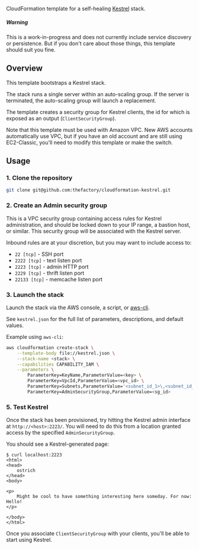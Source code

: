 CloudFormation template for a self-healing [Kestrel](https://github.com/twitter/kestrel) stack.

##### Warning
This is a work-in-progress and does not currently include service discovery or persistence. But if you don't care about those things, this template should suit you fine.

## Overview

This template bootstraps a Kestrel stack.

The stack runs a single server within an auto-scaling group.  If the server is terminated, the auto-scaling group will launch a replacement.

The template creates a security group for Kestrel clients, the id for which is exposed as an output (`ClientSecurityGroup`).

Note that this template must be used with Amazon VPC. New AWS accounts automatically use VPC, but if you have an old account and are still using EC2-Classic, you'll need to modify this template or make the switch.

## Usage

### 1. Clone the repository
```bash
git clone git@github.com:thefactory/cloudformation-kestrel.git
```

### 2. Create an Admin security group
This is a VPC security group containing access rules for Kestrel administration, and should be locked down to your IP range, a bastion host, or similar. This security group will be associated with the Kestrel server.

Inbound rules are at your discretion, but you may want to include access to:
* `22 [tcp]` - SSH port
* `2222 [tcp]` - text listen port
* `2223 [tcp]` - admin HTTP port
* `2229 [tcp]` - thrift listen port
* `22133 [tcp]` - memcache listen port

### 3. Launch the stack
Launch the stack via the AWS console, a script, or [aws-cli](https://github.com/aws/aws-cli).

See `kestrel.json` for the full list of parameters, descriptions, and default values.

Example using `aws-cli`:
```bash
aws cloudformation create-stack \
    --template-body file://kestrel.json \
    --stack-name <stack> \
    --capabilities CAPABILITY_IAM \
    --parameters \
        ParameterKey=KeyName,ParameterValue=<key> \
        ParameterKey=VpcId,ParameterValue=<vpc_id> \
        ParameterKey=Subnets,ParameterValue='<subnet_id_1>\,<subnet_id_2>' \
        ParameterKey=AdminSecurityGroup,ParameterValue=<sg_id>
```

### 5. Test Kestrel
Once the stack has been provisioned, try hitting the Kestrel admin interface at `http://<host>:2223/`. You will need to do this from a location granted access by the specified `AdminSecurityGroup`.

You should see a Kestrel-generated page:
```console
$ curl localhost:2223
<html>
<head>
    ostrich
</head>
<body>

<p>
    Might be cool to have something interesting here someday. For now: Hello!
</p>

</body>
</html>
```

Once you associate `ClientSecurityGroup` with your clients, you'll be able to start using Kestrel.